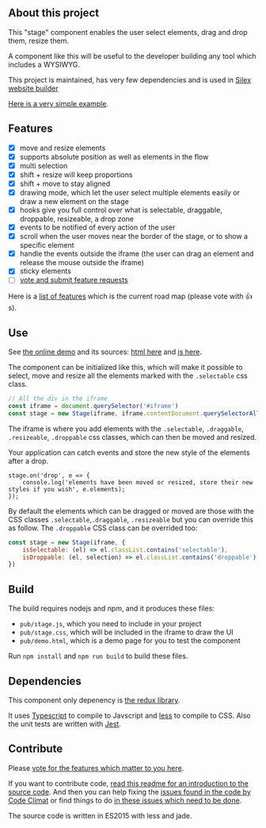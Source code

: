 ## About this project

This "stage" component enables the user select elements, drag and drop them, resize them.

A component like this will be useful to the developer building any tool which includes a WYSIWYG.

This project is maintained, has very few dependencies and is used in [Silex website builder](https://www.silex.me)

[Here is a very simple example](http://projects.silexlabs.org/drag-drop-stage-component/pub/).

## Features


* [x] move and resize elements
* [x] supports absolute position as well as elements in the flow
* [x] multi selection
* [x] shift + resize will keep proportions
* [x] shift + move to stay aligned
* [x] drawing mode, which let the user select multiple elements easily or draw a new element on the stage
* [x] hooks give you full control over what is selectable, draggable, droppable, resizeable, a drop zone
* [x] events to be notified of every action of the user
* [x] scroll when the user moves near the border of the stage, or to show a specific element
* [x] handle the events outside the iframe (the user can drag an element and release the mouse outside the iframe)
* [x] sticky elements
* [ ] [vote and submit feature requests](https://github.com/silexlabs/drag-drop-stage-component/issues?q=is%3Aissue+is%3Aopen+label%3Aenhancement)

Here is a [list of features](https://github.com/silexlabs/drag-drop-stage-component/issues?q=is%3Aissue+is%3Aopen+label%3Aenhancement) which is the current road map (please vote with :+1:s).

## Use

See [the online demo](http://projects.silexlabs.org/drag-drop-stage-component/pub/) and its sources: [html here](https://github.com/silexlabs/drag-drop-stage-component/blob/main/src/jade/index.jade) and [js here](https://github.com/silexlabs/drag-drop-stage-componentdrag-drop-stage-component/blob/main/src/ts/demo.js).

The component can be initialized like this, which will make it possible to select, move and resize all the elements marked with the `.selectable` css class.

```javascript
// All the div in the iframe
const iframe = document.querySelector('#iframe')
const stage = new Stage(iframe, iframe.contentDocument.querySelectorAll('div'))
```

The iframe is where you add elements with the `.selectable`, `.draggable`, `.resizeable`, `.droppable` css classes, which can then be moved and resized.

Your application can catch events and store the new style of the elements after a drop.

```
stage.on('drop', e => {
	console.log('elements have been moved or resized, store their new styles if you wish', e.elements);
});
```

By default the elements which can be dragged or moved are those with the CSS classes `.selectable`,`.draggable`, `.resizeable` but you can override this as follow. The `.droppable` CSS class can be overrided too:

```javascript
const stage = new Stage(iframe, {
	isSelectable: (el) => el.classList.contains('selectable'),
	isDroppable: (el, selection) => el.classList.contains('droppable'),
})
```

## Build

The build requires nodejs and npm, and it produces these files:
* `pub/stage.js`, which you need to include in your project
* `pub/stage.css`, which will be included in the iframe to draw the UI
* `pub/demo.html`, which is a demo page for you to test the component

Run `npm install` and `npm run build` to build these files.

## Dependencies

This component only depenency is [the redux library](https://www.npmjs.com/package/redux).

It uses [Typescript](https://www.typescriptlang.org/) to compile to Javscript and [less](http://lesscss.org/) to compile to CSS. Also the unit tests are written with [Jest](https://jestjs.io/).

## Contribute

Please [vote for the features which matter to you here](https://github.com/drag-drop-stage-component/labels/enhancement).

If you want to contribute code, [read this readme for an introduction to the source code](./src/ts/). And then you can help fixing the [issues found in the code by Code Climat](https://codeclimate.com/github/drag-drop-stage-component/issues) or find things to do [in these issues which need to be done](https://github.com/drag-drop-stage-component/labels/ready).

The source code is written in ES2015 with less and jade.
